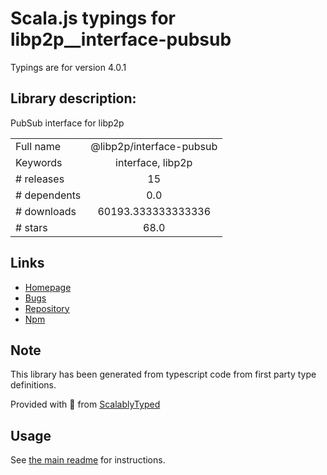 
# Scala.js typings for libp2p__interface-pubsub

Typings are for version 4.0.1

## Library description:
PubSub interface for libp2p

|                    |                 |
| ------------------ | :-------------: |
| Full name          | @libp2p/interface-pubsub |
| Keywords           | interface, libp2p |
| # releases         | 15 |
| # dependents       | 0.0 |
| # downloads        | 60193.333333333336 |
| # stars            | 68.0 |

## Links
- [Homepage](https://github.com/libp2p/js-libp2p-interfaces/tree/master/packages/interface-pubsub#readme)
- [Bugs](https://github.com/libp2p/js-libp2p-interfaces/issues)
- [Repository](https://github.com/libp2p/js-libp2p-interfaces)
- [Npm](https://www.npmjs.com/package/%40libp2p%2Finterface-pubsub)
    


## Note
This library has been generated from typescript code from first party type definitions.

Provided with :purple_heart: from [ScalablyTyped](https://github.com/oyvindberg/ScalablyTyped)

## Usage
See [the main readme](../../readme.md) for instructions.


